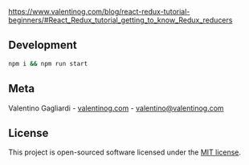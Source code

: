 
https://www.valentinog.com/blog/react-redux-tutorial-beginners/#React_Redux_tutorial_getting_to_know_Redux_reducers

## Development

```bash
npm i && npm run start
```

## Meta

Valentino Gagliardi - [valentinog.com](https://www.valentinog.com) - valentino@valentinog.com

## License

This project is open-sourced software licensed under the [MIT license](http://opensource.org/licenses/MIT).
